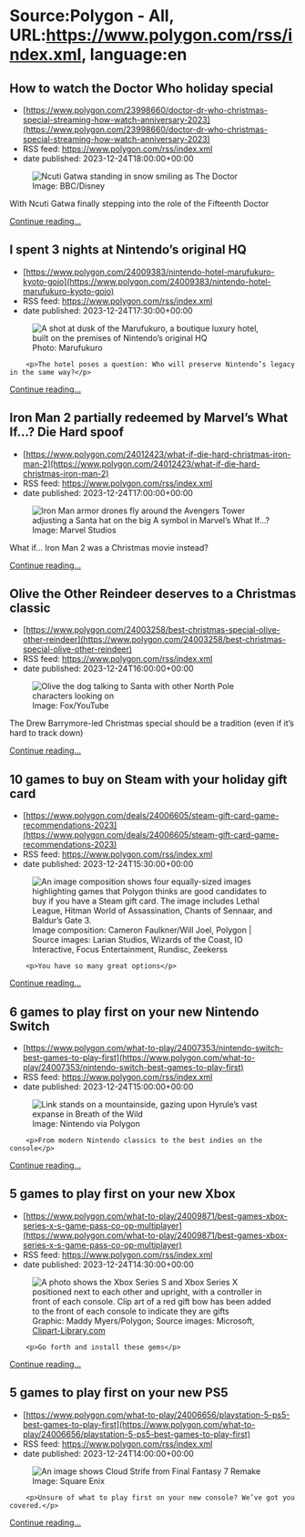 # Source:Polygon -  All, URL:https://www.polygon.com/rss/index.xml, language:en

## How to watch the Doctor Who holiday special
 - [https://www.polygon.com/23998660/doctor-dr-who-christmas-special-streaming-how-watch-anniversary-2023](https://www.polygon.com/23998660/doctor-dr-who-christmas-special-streaming-how-watch-anniversary-2023)
 - RSS feed: https://www.polygon.com/rss/index.xml
 - date published: 2023-12-24T18:00:00+00:00

<figure>
      <img alt="Ncuti Gatwa standing in snow smiling as The Doctor" src="https://cdn.vox-cdn.com/thumbor/4osa3tK9RYKrk2O2l9sUTQpj5yE=/0x0:3000x1688/640x360/cdn.vox-cdn.com/uploads/chorus_image/image/72995759/dw_xmas_23_035_embargoed_21_00gmt_30_9b0e2187.0.jpeg" />
        <figcaption>Image: BBC/Disney</figcaption>
    </figure>

  <p>With Ncuti Gatwa finally stepping into the role of the Fifteenth Doctor</p>
  <p>
    <a href="https://www.polygon.com/23998660/doctor-dr-who-christmas-special-streaming-how-watch-anniversary-2023">Continue reading&hellip;</a>
  </p>

## I spent 3 nights at Nintendo’s original HQ
 - [https://www.polygon.com/24009383/nintendo-hotel-marufukuro-kyoto-gojo](https://www.polygon.com/24009383/nintendo-hotel-marufukuro-kyoto-gojo)
 - RSS feed: https://www.polygon.com/rss/index.xml
 - date published: 2023-12-24T17:30:00+00:00

<figure>
      <img alt="A shot at dusk of the Marufukuro, a boutique luxury hotel, built on the premises of Nintendo’s original HQ" src="https://cdn.vox-cdn.com/thumbor/bxde5_hIA2jNWs7lfGBg4KpTOJk=/0x0:1280x720/640x360/cdn.vox-cdn.com/uploads/chorus_image/image/72995688/polygon_marufukuro_hotel_nintendo_hq.0.jpg" />
        <figcaption>Photo: Marufukuro</figcaption>
    </figure>


  		<p>The hotel poses a question: Who will preserve Nintendo’s legacy in the same way?</p>
  <p>
    <a href="https://www.polygon.com/24009383/nintendo-hotel-marufukuro-kyoto-gojo">Continue reading&hellip;</a>
  </p>

## Iron Man 2 partially redeemed by Marvel’s What If...? Die Hard spoof
 - [https://www.polygon.com/24012423/what-if-die-hard-christmas-iron-man-2](https://www.polygon.com/24012423/what-if-die-hard-christmas-iron-man-2)
 - RSS feed: https://www.polygon.com/rss/index.xml
 - date published: 2023-12-24T17:00:00+00:00

<figure>
      <img alt="Iron Man armor drones fly around the Avengers Tower adjusting a Santa hat on the big A symbol in Marvel’s What If...?" src="https://cdn.vox-cdn.com/thumbor/KNPhdFF_MhKwOrarA_5_5E4Yy3s=/366x0:3474x1748/640x360/cdn.vox-cdn.com/uploads/chorus_image/image/72995625/203_MCB0200_comp_v005.1029.0.jpg" />
        <figcaption>Image: Marvel Studios</figcaption>
    </figure>

  <p>What if… Iron Man 2 was a Christmas movie instead?</p>
  <p>
    <a href="https://www.polygon.com/24012423/what-if-die-hard-christmas-iron-man-2">Continue reading&hellip;</a>
  </p>

## Olive the Other Reindeer deserves to a Christmas classic
 - [https://www.polygon.com/24003258/best-christmas-special-olive-other-reindeer](https://www.polygon.com/24003258/best-christmas-special-olive-other-reindeer)
 - RSS feed: https://www.polygon.com/rss/index.xml
 - date published: 2023-12-24T16:00:00+00:00

<figure>
      <img alt="Olive the dog talking to Santa with other North Pole characters looking on" src="https://cdn.vox-cdn.com/thumbor/k4qQ31ELKasZw8SVwp3Fg3dJhgY=/0x330:2354x1654/640x360/cdn.vox-cdn.com/uploads/chorus_image/image/72995506/Olive_the_Other_Reindeer_santa_christmas.0.png" />
        <figcaption>Image: Fox/YouTube</figcaption>
    </figure>

  <p>The Drew Barrymore-led Christmas special should be a tradition (even if it’s hard to track down)</p>
  <p>
    <a href="https://www.polygon.com/24003258/best-christmas-special-olive-other-reindeer">Continue reading&hellip;</a>
  </p>

## 10 games to buy on Steam with your holiday gift card
 - [https://www.polygon.com/deals/24006605/steam-gift-card-game-recommendations-2023](https://www.polygon.com/deals/24006605/steam-gift-card-game-recommendations-2023)
 - RSS feed: https://www.polygon.com/rss/index.xml
 - date published: 2023-12-24T15:30:00+00:00

<figure>
      <img alt="An image composition shows four equally-sized images highlighting games that Polygon thinks are good candidates to buy if you have a Steam gift card. The image includes Lethal League, Hitman World of Assassination, Chants of Sennaar, and Baldur’s Gate 3." src="https://cdn.vox-cdn.com/thumbor/J9ojq9MvDbbzlWrlzhCVzj5M-nI=/0x15:2520x1433/640x360/cdn.vox-cdn.com/uploads/chorus_image/image/72995458/steamgamesgiftcard2023.0.jpg" />
        <figcaption>Image composition: Cameron Faulkner/Will Joel, Polygon | Source images: Larian Studios, Wizards of the Coast, IO Interactive, Focus Entertainment, Rundisc, Zeekerss</figcaption>
    </figure>


  		<p>You have so many great options</p>
  <p>
    <a href="https://www.polygon.com/deals/24006605/steam-gift-card-game-recommendations-2023">Continue reading&hellip;</a>
  </p>

## 6 games to play first on your new Nintendo Switch
 - [https://www.polygon.com/what-to-play/24007353/nintendo-switch-best-games-to-play-first](https://www.polygon.com/what-to-play/24007353/nintendo-switch-best-games-to-play-first)
 - RSS feed: https://www.polygon.com/rss/index.xml
 - date published: 2023-12-24T15:00:00+00:00

<figure>
      <img alt="Link stands on a mountainside, gazing upon Hyrule’s vast expanse in Breath of the Wild" src="https://cdn.vox-cdn.com/thumbor/NBJgNhlV0KWj41dD0LJcVD9vGy0=/0x0:1920x1080/640x360/cdn.vox-cdn.com/uploads/chorus_image/image/72995395/breath-of-the-wild-review-hero.0.0.jpg" />
        <figcaption>Image: Nintendo via Polygon</figcaption>
    </figure>


  		<p>From modern Nintendo classics to the best indies on the console</p>
  <p>
    <a href="https://www.polygon.com/what-to-play/24007353/nintendo-switch-best-games-to-play-first">Continue reading&hellip;</a>
  </p>

## 5 games to play first on your new Xbox
 - [https://www.polygon.com/what-to-play/24009871/best-games-xbox-series-x-s-game-pass-co-op-multiplayer](https://www.polygon.com/what-to-play/24009871/best-games-xbox-series-x-s-game-pass-co-op-multiplayer)
 - RSS feed: https://www.polygon.com/rss/index.xml
 - date published: 2023-12-24T14:30:00+00:00

<figure>
      <img alt="A photo shows the Xbox Series S and Xbox Series X positioned next to each other and upright, with a controller in front of each console. Clip art of a red gift bow has been added to the front of each console to indicate they are gifts" src="https://cdn.vox-cdn.com/thumbor/fKaksIgw3G7ivrflror6BEb3eTQ=/0x135:1440x945/640x360/cdn.vox-cdn.com/uploads/chorus_image/image/72995360/xboxes_with_gift_bows.0.jpg" />
        <figcaption>Graphic: Maddy Myers/Polygon; Source images: Microsoft, <a class="ql-link" href="https://clipart-library.com/clipart/949799.htm" target="_blank">Clipart-Library.com</a></figcaption>
    </figure>


  		<p>Go forth and install these gems</p>
  <p>
    <a href="https://www.polygon.com/what-to-play/24009871/best-games-xbox-series-x-s-game-pass-co-op-multiplayer">Continue reading&hellip;</a>
  </p>

## 5 games to play first on your new PS5
 - [https://www.polygon.com/what-to-play/24006656/playstation-5-ps5-best-games-to-play-first](https://www.polygon.com/what-to-play/24006656/playstation-5-ps5-best-games-to-play-first)
 - RSS feed: https://www.polygon.com/rss/index.xml
 - date published: 2023-12-24T14:00:00+00:00

<figure>
      <img alt="An image shows Cloud Strife from Final Fantasy 7 Remake" src="https://cdn.vox-cdn.com/thumbor/4Vqu-Z15XxG2_Lw_C1PM4t40oVY=/0x0:1920x1080/640x360/cdn.vox-cdn.com/uploads/chorus_image/image/72995267/18_Event_Cloud.0.jpg" />
        <figcaption>Image: Square Enix</figcaption>
    </figure>


  		<p>Unsure of what to play first on your new console? We’ve got you covered.</p>
  <p>
    <a href="https://www.polygon.com/what-to-play/24006656/playstation-5-ps5-best-games-to-play-first">Continue reading&hellip;</a>
  </p>

